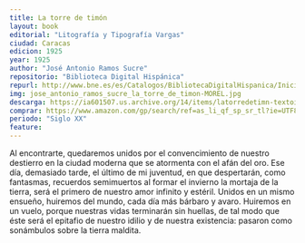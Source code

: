 ```yaml
---
title: La torre de timón
layout: book
editorial: "Litografía y Tipografía Vargas"
ciudad: Caracas
edicion: 1925
year: 1925
author: "José Antonio Ramos Sucre"
repositorio: "Biblioteca Digital Hispánica"
repurl: http://www.bne.es/es/Catalogos/BibliotecaDigitalHispanica/Inicio/index.html
img: jose_antonio_ramos_sucre_la_torre_de_timon-MOREL.jpg
descarga: https://ia601507.us.archive.org/14/items/latorredetimn-textoimpreso/LatorredetimnTextoimpreso.pdf
comprar: https://www.amazon.com/gp/search/ref=as_li_qf_sp_sr_tl?ie=UTF8&tag=morelcoop-20&keywords=jose antonio ramos sucre&index=aps&camp=1789&creative=9325&linkCode=ur2&linkId=6f6e63325b571cdb210f31ac004c3b0d
periodo: "Siglo XX"
feature: 
---
```

 

Al encontrarte, quedaremos unidos por el convencimiento de nuestro destierro en la ciudad moderna que se atormenta con el afán del oro. Ese día, demasiado tarde, el último de mi juventud, en que despertarán, como fantasmas, recuerdos semimuertos al formar el invierno la mortaja de la tierra, será el primero de nuestro amor infinito y estéril. Unidos en un mismo ensueño, huiremos del mundo, cada día más bárbaro y avaro. Huiremos en un vuelo, porque nuestras vidas terminarán sin huellas, de tal modo que éste será el epitafio de nuestro idilio y de nuestra existencia: pasaron como sonámbulos sobre la tierra maldita.
